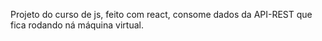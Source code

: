 Projeto do curso de js, feito com react,
consome dados da API-REST que fica rodando ná máquina virtual.
